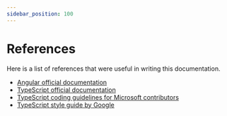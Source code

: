 ```yaml
---
sidebar_position: 100
---
```

# References
Here is a list of references that were useful in writing this documentation.

- [Angular official documentation](https://angular.dev)
- [TypeScript official documentation](https://www.typescriptlang.org/docs/)
- [TypeScript coding guidelines for Microsoft contributors](https://github.com/microsoft/TypeScript/wiki/Coding-guidelines)
- [TypeScript style guide by Google](https://google.github.io/styleguide/tsguide.html)
